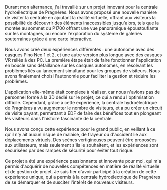 Durant mon alternance, j'ai travaillé sur un projet innovant pour la centrale hydroélectrique de Pragnères.
Nous avons proposé une nouvelle manière de visiter la centrale en ajoutant la réalité virtuelle, offrant aux visiteurs la possibilité de découvrir des éléments inaccessibles jusqu'alors, tels que la montée au sommet du P1700 offrant une vue panoramique époustouflante sur les montagnes, ou encore l'exploration du système de galeries souterraines grâce à une carte interactive. 
<br/><br/>
Nous avons créé deux expériences différentes : une autonome avec des casques Pino Neo 1 et 2, et une autre version plus longue avec des casques VR reliés à des PC. La première étape était de faire fonctionner l'application en boucle sans défaillance sur les casques autonomes, en résolvant les problèmes liés au lancement simultané pour les groupes de visiteurs. Nous avons finalement choisi l'autonomie pour faciliter la gestion et réduire les problèmes.
<br/><br/>
L'application elle-même était complexe à réaliser, car nous n'avions pas de personnel formé à la 3D dédié sur le projet, ce qui a rendu l'optimisation difficile. Cependant, grâce à cette expérience, la centrale hydroélectrique de Pragnères a vu augmenter le nombre de visiteurs, et a pu créer un circuit de visite payant, permettant à EDF de faire des bénéfices tout en plongeant les visiteurs dans l'histoire fascinante de la centrale.
<br/><br/>
Nous avons conçu cette expérience pour le grand public, en veillant à ce qu'il n'y ait aucun risque de malaise, de frayeur ou d'accident lié aux déplacements virtuels. Des scènes vertigineuses peuvent être proposées aux utilisateurs, mais seulement s'ils le souhaitent, et les expériences sont sécurisées par des rampes de sécurité pour éviter tout risque.
<br/><br/>
Ce projet a été une expérience passionnante et innovante pour moi, qui m'a permis d'acquérir de nouvelles compétences en matière de réalité virtuelle et de gestion de projet. Je suis fier d'avoir participé à la création de cette expérience unique, qui a permis à la centrale hydroélectrique de Pragnères de se démarquer et de susciter l'intérêt de nouveaux visiteurs.